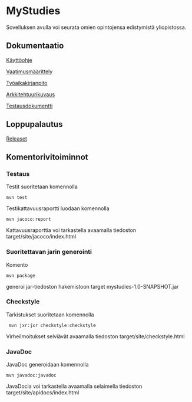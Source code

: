 # MyStudies

Sovelluksen avulla voi seurata omien opintojensa edistymistä yliopistossa.

## Dokumentaatio

[Käyttöohje](https://github.com/olgaviho/otm-harjoitustyo/blob/master/dokumentointi/kaytto-ohje.md)

[Vaatimusmäärittely](https://github.com/olgaviho/otm-harjoitustyo/blob/master/dokumentointi/vaatimusmaarittelu.md)

[Työaikakirjanpito](https://github.com/olgaviho/otm-harjoitustyo/blob/master/dokumentointi/tyoaikakirjanpito.md)

[Arkkitehtuurikuvaus](https://github.com/olgaviho/otm-harjoitustyo/blob/master/dokumentointi/arkkitehtuurikuvaus.md)

[Testausdokumentti](https://github.com/olgaviho/otm-harjoitustyo/blob/master/dokumentointi/Testausdokumentti.md)


## Loppupalautus
[Releaset](https://github.com/olgaviho/otm-harjoitustyo/releases)


## Komentorivitoiminnot

### Testaus
Testit suoritetaan komennolla
```
mvn test
```
Testikattavuusraportti luodaan komennolla
```
mvn jacoco:report
```
Kattavuusraporttia voi tarkastella avaamalla tiedoston target/site/jacoco/index.html

### Suoritettavan jarin generointi

Komento
```
mvn package
```
generoi jar-tiedoston hakemistoon target mystudies-1.0-SNAPSHOT.jar

### Checkstyle

Tarkistukset suoritetaan komennolla
```
 mvn jxr:jxr checkstyle:checkstyle
 ```
Virheilmoitukset selviävät avaamalla tiedoston target/site/checkstyle.html

### JavaDoc

JavaDoc generoidaan komennolla
```
mvn javadoc:javadoc
```
JavaDocia voi tarkastella avaamalla selaimella tiedoston target/site/apidocs/index.html


